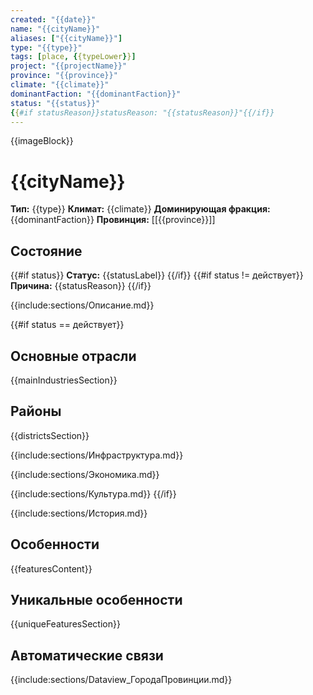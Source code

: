 ```yaml
---
created: "{{date}}"
name: "{{cityName}}"
aliases: ["{{cityName}}"]
type: "{{type}}"
tags: [place, {{typeLower}}]
project: "{{projectName}}"
province: "{{province}}"
climate: "{{climate}}"
dominantFaction: "{{dominantFaction}}"
status: "{{status}}"
{{#if statusReason}}statusReason: "{{statusReason}}"{{/if}}
---
```


{{imageBlock}}

# {{cityName}}

**Тип:** {{type}}
**Климат:** {{climate}}
**Доминирующая фракция:** {{dominantFaction}}
**Провинция:** [[{{province}}]]

## Состояние

{{#if status}}
**Статус:** {{statusLabel}}
{{/if}}
{{#if status != действует}}
**Причина:** {{statusReason}}
{{/if}}

{{include:sections/Описание.md}}

{{#if status == действует}}
## Основные отрасли
{{mainIndustriesSection}}

## Районы
{{districtsSection}}

{{include:sections/Инфраструктура.md}}

{{include:sections/Экономика.md}}

{{include:sections/Культура.md}}
{{/if}}

{{include:sections/История.md}}

## Особенности
{{featuresContent}}

## Уникальные особенности
{{uniqueFeaturesSection}}

## Автоматические связи

{{include:sections/Dataview_ГородаПровинции.md}}
